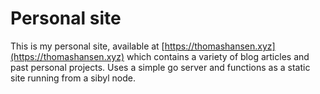 # Personal site

This is my personal site, available at [https://thomashansen.xyz](https://thomashansen.xyz) which contains a variety of blog articles and past personal projects. Uses a simple go server and functions as a static site running from a sibyl node.
